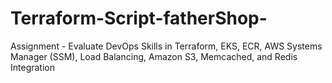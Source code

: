# Terraform-Script-fatherShop-
Assignment - Evaluate DevOps Skills in Terraform, EKS, ECR, AWS Systems Manager (SSM), Load Balancing, Amazon S3, Memcached, and Redis Integration

